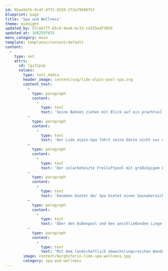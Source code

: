 ```yaml
---
id: 95ae56fb-9c4f-47f2-9326-2f2e79508f5f
blueprint: page
title: 'Spa und Wellness'
theme: midnight
updated_by: 57ce677f-65c0-4ee0-bc33-c4255edf305b
updated_at: 1682597653
menu_category: main
template: templates/content/default
content:
  -
    type: set
    attrs:
      id: lgz31pxp
      values:
        type: text_media
        header_image: content/svg/lido-alpin-pool-spa.svg
        content_text:
          -
            type: paragraph
            content:
              -
                type: text
                text: 'Seine Bahnen ziehen mit Blick auf ein prachtvolles Gebirgskettenpanorama, auf Bergwiesen unter Schatten spendenden Lärchen die ewige Sommersehnsucht stillen. Umhüllt von der friedlichen Ruhe des Nachmittags, die wohltuende Kraft der alpinen Pflanzenwelt bei einem Treatment mit erlesener Naturkosmetik oder einer Massage en plein air erfahren. Und wenn sich dann das Rad der Jahreszeiten weiterdreht, nach einem Spaziergang durch herbstlich stille Waldeinsamkeit den Holzofen anfeuern und die langsam zur Ruhe kommende Natur von der Zirben-Banja aus beobachten, den belebenden Schwall des kühlen Quellwassers nach dem Saunieren fühlen, in der wohligen Wärme vor dem Feuer im Kaminzimmer einen dem persönlichen Wohlbefinden gewidmeten Tag ausklingen lassen.'
          -
            type: paragraph
            content:
              -
                type: text
                text: 'Der Lido alpin-Spa führt seine Gäste nicht nur durch seine architektonische Gestaltung vom Haus in die Natur und ihre entschleunigende und kraftspendende Ruhe; er führt sie vielmehr auf verschiedenen Ebenen der Natur zu: Das bewusste Verwenden vieler hochwertiger Wirkstoffe, die ihre so reiche Pflanzenvielfalt birgt, das ausgewählte Spa- und Treatment-Angebot, das ihren kraftvollen Einfluss auf Gesundheit, Wohlbefinden und Schönheit erlebbar macht, das Zurückgreifen auf ihre Materialien-, Farben- und Formenfülle bei Gestaltung und Ausstattung erkennen der Natur und ihrer Ressourcenvielfalt die Protagonistenrolle im Lido alpin Pool & Spa zu – als Fundament des nachhaltigen Ansatzes zu ganzheitlichem Wohlbefinden, der hier verfolgt wird.'
          -
            type: paragraph
            content:
              -
                type: text
                text: 'Der solarbeheizte Freiluftpool mit großzügigem Liegebereich, eingebettet in einer bukolischen Bergwiesenlandschaft und blickgeschützt durch ein das Gelände umfriedendes Waldgebiet, ist mit seinem besonderen Flair von Alpenstrandbad mit Palm Springs-Sixties-Glamour das Herz des Lido Alpin.'
          -
            type: paragraph
            content:
              -
                type: text
                text: 'Daneben bietet der Spa bietet einen Saunabereich mit klassischer finnischer Sauna, Dampfbad und kleinem Soledampfbad zum Saunieren mit unterschiedlichem Temperatur-, Luftfeuchtigkeits- und Dufterfahren sowie verschiedene In- und Outdoor-Spa-Duschen für belebendes Wechselduschen und aktivierende Wassergüsse. Zudem umfasst er einen Treatment-Bereich mit einem ausgewählten Angebot an Anwendungen, Pflegeritualen und Massagen mit hochwertigen pflanzlichen Wirkstoffprodukten, Ölen und Essenzen und einen Lounge-Bereich mit gut sortierter Spa-Bibliothek und Erfrischungs- und Tee-Corner sowie ein Kaminzimmer zum Erholen nach dem Saunieren oder beim Entspannen im Anschluss an Anwendungen.'
          -
            type: paragraph
            content:
              -
                type: text
                text: 'Über den Außenpool und den anschließenden Liegeflächen führt der Spa schließlich in die umgebende Natur und zu den Freiluft-Angeboten: Während das Saunahaus am Weiher Private Spa Time-Buchungen vorbehalten ist, steht die Nutzung der Zirben-Banja mit Holzofen zum Einfeuern allen Spa-Gästen offen.'
          -
            type: paragraph
            content:
              -
                type: text
                text: 'Mit dem landschaftlich abwechslungsreichen Wanderparadies, das direkt vor dem Tor der Berghoferin beginnt und die nähere wie auch weitere Umgebung umfasst, sind die Möglichkeiten zum Wandern, Aktivseins und Sporttreiben an der frischen Luft vielfältige. Aber auch das weitläufige Hotelgelände und seine unmittelbare Umgebung bieten eine herrliche Kulisse und eine Reihe wahrer Kraftorte für das persönliche Sportprogramm und für Indoor-Training steht Gästen indes der Lido-Alpin-Gym-Corner zur Verfügung.'
        image: content/berghoferin-lido-spa-wellness.jpg
        category: spa-and-wellness
---
```

